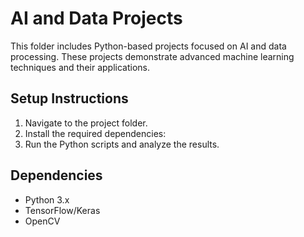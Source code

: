 # AI and Data Projects

This folder includes Python-based projects focused on AI and data processing. These projects demonstrate advanced machine learning techniques and their applications.

## Setup Instructions

1. Navigate to the project folder.
2. Install the required dependencies:
3. Run the Python scripts and analyze the results.
   
## Dependencies
- Python 3.x
- TensorFlow/Keras
- OpenCV

